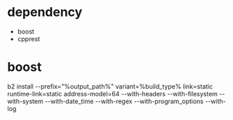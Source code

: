# dependency
* boost
* cpprest

# boost
b2 install --prefix="%output_path%" variant=%build_type% link=static runtime-link=static address-model=64 --with-headers --with-filesystem --with-system --with-date_time --with-regex --with-program_options --with-log
